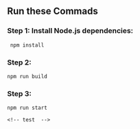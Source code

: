 

## Run these Commads

### Step 1: Install Node.js dependencies:
     npm install    
### Step 2:
    npm run build
### Step 3:
    npm run start

    <!-- test  -->